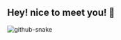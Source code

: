 
## Hey! nice to meet you! 👋

<picture>
  <source media="(prefers-color-scheme: dark)" srcset="" />
  <source media="(prefers-color-scheme: light)" srcset="" />
  <img alt="github-snake" src="github-snake.svg" />
</picture>